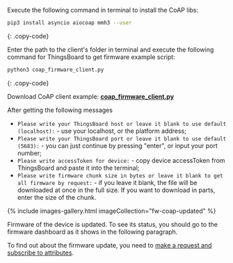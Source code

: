 Execute the following command in terminal to install the CoAP libs:

```bash
pip3 install asyncio aiocoap mmh3 --user
```
{: .copy-code}

Enter the path to the client's folder in terminal and execute the following command for ThingsBoard
to get firmware example script:

```bash
python3 coap_firmware_client.py 
```
{: .copy-code}

Download CoAP client example: [**coap_firmware_client.py**](/docs/{{docsPrefix}}user-guide/resources/firmware/coap_firmware_client.py)

After getting the following messages
- `Please write your ThingsBoard host or leave it blank to use default (localhost):` - use your localhost, or the platform address;
- `Please write your ThingsBoard port or leave it blank to use default (5683):` - you can just continue by pressing "enter", or 
input your port number;
- `Please write accessToken for device:` - copy device accessToken from ThingsBoard and paste it into the terminal;
- `Please write firmware chunk size in bytes or leave it blank to get all firmware by request:` - if you leave it blank, the file will be downloaded at once
in the full size. If you want to download in parts, enter the size of the chunk.

{% include images-gallery.html imageCollection="fw-coap-updated" %}

Firmware of the device is updated. To see its status, you should go to the firmware dashboard as it shows in the following paragraph.

To find out about the firmware update, you need to [make a request and subscribe to attributes](/docs/{{docsPrefix}}reference/coap-api/#firmware-api).

